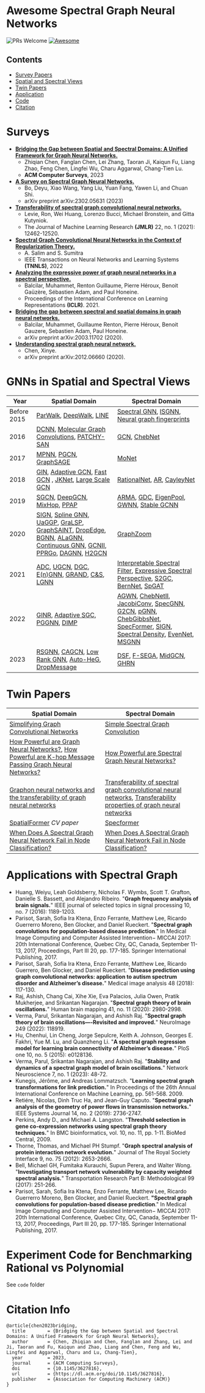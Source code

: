 # Awesome Spectral Graph Neural Networks
![PRs Welcome](https://img.shields.io/badge/PRs-Welcome-green) [![Awesome](https://awesome.re/badge.svg)](https://awesome.re) 

## Contents

- [Survey Papers](#surveypapers)
- [Spatial and Spectral Views](#ssviews)
- [Twin Papers](#twinpaper)
- [Application](#application)
- [Code](#code)
- [Citation](#citation)


<a name="surveypapers" />

# Surveys
- [**Bridging the Gap between Spatial and Spectral Domains: A Unified Framework for Graph Neural Networks.**](https://dl.acm.org/doi/10.1145/3627816)
  - Zhiqian Chen, Fanglan Chen, Lei Zhang, Taoran Ji, Kaiqun Fu, Liang Zhao, Feng Chen, Lingfei Wu, Charu Aggarwal, Chang-Tien Lu.
  - **ACM Computer Surveys**, 2023
- [**A Survey on Spectral Graph Neural Networks.**](https://arxiv.org/abs/2302.05631)
  - Bo, Deyu, Xiao Wang, Yang Liu, Yuan Fang, Yawen Li, and Chuan Shi.
  - arXiv preprint arXiv:2302.05631 (2023)
- [**Transferability of spectral graph convolutional neural networks.**](https://jmlr.csail.mit.edu/papers/volume22/20-213/20-213.pdf)
  - Levie, Ron, Wei Huang, Lorenzo Bucci, Michael Bronstein, and Gitta Kutyniok.
  - The Journal of Machine Learning Research **(JMLR)** 22, no. 1 (2021): 12462-12520.
- [**Spectral Graph Convolutional Neural Networks in the Context of Regularization Theory.**](https://ieeexplore.ieee.org/abstract/document/9794480)
  - A. Salim and S. Sumitra 
  - IEEE Transactions on Neural Networks and Learning Systems **(TNNLS)**, 2022
- [**Analyzing the expressive power of graph neural networks in a spectral perspective.**](https://arxiv.org/pdf/2012.06660.pdf)
  - Balcilar, Muhammet, Renton Guillaume, Pierre Héroux, Benoit Gaüzère, Sébastien Adam, and Paul Honeine.   
  - Proceedings of the International Conference on Learning Representations **(ICLR)**. 2021.
- [**Bridging the gap between spectral and spatial domains in graph neural networks.**](https://normandie-univ.hal.science/hal-02515637v1/file/DSGCN.pdf)
  - Balcilar, Muhammet, Guillaume Renton, Pierre Héroux, Benoit Gauzere, Sebastien Adam, Paul Honeine.
  - arXiv preprint arXiv:2003.11702 (2020).
- [**Understanding spectral graph neural network.**](https://arxiv.org/pdf/2012.06660.pdf)
  -  Chen, Xinye.
  -  arXiv preprint arXiv:2012.06660 (2020).



<a name="ssviews" />

# GNNs in Spatial and Spectral Views 

| Year        | Spatial Domain                                                                                                                                                                                                                                                                                                                                                                           | Spectral Domain                                                                                                                                                                                                                                                                                                        |
|-------------|-------------------------------------------------------------------------------------------------------------------------------------------------------------------------------------------------------------------------------------------------------------------------------------------------------------------------------------------------------------------------------------------|-------------------------------------------------------------------------------------------------------------------------------------------------------------------------------------------------------------------------------------------------------------------------------------------------------------------------|
| Before 2015 | [ParWalk](https://proceedings.neurips.cc/paper_files/paper/2012/hash/512c5cad6c37edb98ae91c8a76c3a291-Abstract.html), [DeepWalk](https://dl.acm.org/doi/abs/10.1145/2623330.2623732), [LINE](https://arxiv.org/abs/1503.03578)                                                                                                                                                                                                             | [Spectral GNN](https://arxiv.org/abs/1312.6203), [ISGNN](https://arxiv.org/abs/1506.05163), [Neural graph fingerprints](https://proceedings.neurips.cc/paper_files/paper/2015/hash/f9be311e65d81a9ad8150a60844bb94c-Abstract.html)                                                                              |
| 2016        | [DCNN](https://proceedings.neurips.cc/paper_files/paper/2016/hash/390e982518a50e280d8e2b535462ec1f-Abstract.html), [Molecular Graph Convolutions](https://link.springer.com/article/10.1007/s10822-016-9938-8), [PATCHY-SAN](http://proceedings.mlr.press/v48/niepert16)                   | [GCN](https://arxiv.org/abs/1609.02907), [ChebNet](https://proceedings.neurips.cc/paper_files/paper/2016/hash/04df4d434d481c5bb723be1b6df1ee65-Abstract.html)                                                                                                                                                                                                                                              |
| 2017        | [MPNN](https://arxiv.org/abs/1704.01212), [PGCN](https://proceedings.neurips.cc/paper/2017/hash/f507783927f2ec2737ba40afbd17efb5-Abstract.html), [GraphSAGE](https://proceedings.neurips.cc/paper_files/paper/2017/hash/5dd9db5e033da9c6fb5ba83c7a7ebea9-Abstract.html)                                                                                                                                                                                                                                                                                          | [MoNet](https://openaccess.thecvf.com/content_cvpr_2017/html/Monti_Geometric_Deep_Learning_CVPR_2017_paper.html)                                                                                                                                                                                                                                                                                       |
| 2018        | [GIN](https://arxiv.org/abs/1810.00826), [Adaptive GCN](https://proceedings.neurips.cc/paper_files/paper/2018/hash/01eee509ee2f68dc6014898c309e86bf-Abstract.html), [Fast GCN](https://arxiv.org/abs/1801.10247) , [JKNet](http://proceedings.mlr.press/v80/xu18c.html), [Large Scale GCN](https://dl.acm.org/doi/abs/10.1145/3219819.3219947)                                                                                                                                                                                                                        | [RationalNet](https://ieeexplore.ieee.org/abstract/document/8594830), [AR](https://ojs.aaai.org/index.php/AAAI/article/view/11604), [CayleyNet](https://ieeexplore.ieee.org/abstract/document/8521593)                                                                                                          |
| 2019        | [SGCN](https://proceedings.mlr.press/v97/wu19e.html), [DeepGCN](https://openaccess.thecvf.com/content_ICCV_2019/html/Li_DeepGCNs_Can_GCNs_Go_As_Deep_As_CNNs_ICCV_2019_paper.html), [MixHop](http://proceedings.mlr.press/v97/abu-el-haija19a.html), [PPAP](https://arxiv.org/abs/1810.05997)                                                                                                                                                                                                                                                               | [ARMA](https://ieeexplore.ieee.org/abstract/document/9336270), [GDC](https://proceedings.neurips.cc/paper_files/paper/2019/hash/23c894276a2c5a16470e6a31f4618d73-Abstract.html), [EigenPool](https://dl.acm.org/doi/abs/10.1145/3292500.3330982), [GWNN](https://arxiv.org/abs/1904.07785), [Stable GCNN](https://dl.acm.org/doi/abs/10.1145/3292500.3330956)      |
| 2020        | [SIGN](https://arxiv.org/abs/2004.11198), [Spline GNN](https://ojs.aaai.org/index.php/AAAI/article/view/6185), [UaGGP](https://ojs.aaai.org/index.php/AAAI/article/view/5934), [GraLSP](https://ojs.aaai.org/index.php/AAAI/article/view/5861), [GraphSAINT](https://arxiv.org/abs/1907.04931), [DropEdge](https://arxiv.org/abs/1907.10903), [BGNN](https://arxiv.org/abs/2002.03575), [ALaGNN](https://dl.acm.org/doi/abs/10.5555/3491440.3491621), [Continuous GNN](http://proceedings.mlr.press/v119/xhonneux20a.html), [GCNII](https://proceedings.mlr.press/v119/chen20v.html), [PPRGo](https://dl.acm.org/doi/abs/10.1145/3394486.3403296), [DAGNN](https://dl.acm.org/doi/abs/10.1145/3394486.3403076), [H2GCN](https://proceedings.neurips.cc/paper/2020/hash/58ae23d878a47004366189884c2f8440-Abstract.html) | [GraphZoom](https://arxiv.org/abs/1910.02370)                                                                                                                                                                                                                                  |
| 2021        | [ADC](https://proceedings.neurips.cc/paper/2021/hash/c42af2fa7356818e0389593714f59b52-Abstract.html), [UGCN](https://proceedings.neurips.cc/paper_files/paper/2021/hash/5857d68cd9280bc98d079fa912fd6740-Abstract.html), [DGC](https://proceedings.neurips.cc/paper/2021/hash/2d95666e2649fcfc6e3af75e09f5adb9-Abstract.html), [E(n)GNN](https://proceedings.mlr.press/v139/satorras21a.html), [GRAND](http://proceedings.mlr.press/v139/chamberlain21a.html), [C\&S](https://arxiv.org/abs/2010.13993), [LGNN](https://arxiv.org/abs/2110.14322)                                                                                                                                                                                          | [Interpretable Spectral Filter](http://proceedings.mlr.press/v139/kenlay21a.html), [Expressive Spectral Perspective](https://openreview.net/forum?id=-qh0M9XWxnv), [S2GC](https://openreview.net/forum?id=CYO5T-YjWZV), [BernNet](https://proceedings.neurips.cc/paper_files/paper/2021/hash/76f1cfd7754a6e4fc3281bcccb3d0902-Abstract.html), [SpGAT](https://dl.acm.org/doi/abs/10.1145/3459637.3482187)                                                                                                                                                 |
| 2022        | [GINR](https://proceedings.neurips.cc/paper_files/paper/2022/hash/c44a04289beaf0a7d968a94066a1d696-Abstract-Conference.html), [Adaptive SGC](https://proceedings.neurips.cc/paper_files/paper/2022/hash/ae07d152c51ea2ddae65aa7192eb5ff7-Abstract-Conference.html), [PGGNN](https://proceedings.mlr.press/v162/huang22l.html), [DIMP](https://ojs.aaai.org/index.php/AAAI/article/view/20353)                                                                                                                                                                                                                                                                        | [AGWN](https://epubs.siam.org/doi/abs/10.1137/1.9781611977172.12), [ChebNetII](https://proceedings.neurips.cc/paper_files/paper/2022/hash/2f9b3ee2bcea04b327c09d7e3145bd1e-Abstract-Conference.html), [JacobiConv](https://proceedings.mlr.press/v162/wang22am.html), [SpecGNN](https://proceedings.mlr.press/v162/yang22n.html), [G2CN](https://proceedings.mlr.press/v162/li22h.html), [pGNN](https://proceedings.mlr.press/v162/fu22e.html), [ChebGibbsNet](https://openreview.net/forum?id=2a5Ru3JtNe0), [SpecFormer](https://arxiv.org/abs/2303.01028), [SIGN](https://arxiv.org/abs/2202.13013), [Spectral Density](https://dl.acm.org/doi/abs/10.1145/3488560.3498480), [EvenNet](https://proceedings.neurips.cc/paper_files/paper/2022/hash/1e62dae07279cb09d2e87378d10dacfc-Abstract-Conference.html), [MSGNN](https://proceedings.mlr.press/v198/he22c.html)  |
| 2023        | [RSGNN](https://dl.acm.org/doi/abs/10.1145/3543507.3583221), [CAGCN](https://dl.acm.org/doi/abs/10.1145/3543507.3583229), [Low Rank GNN](https://dl.acm.org/doi/abs/10.1145/3543507.3583419), [Auto-HeG](https://arxiv.org/abs/2302.12357), [DropMessage](https://ojs.aaai.org/index.php/AAAI/article/view/25545)                                                                                                                                                                                                                                        | [DSF](https://dl.acm.org/doi/abs/10.1145/3543507.3583324), [F-SEGA](https://dl.acm.org/doi/abs/10.1145/3543507.3583423), [MidGCN](https://dl.acm.org/doi/abs/10.1145/3543507.3583335), [GHRN](https://dl.acm.org/doi/abs/10.1145/3543507.3583268)                                                                                                                                                                                                                  |

<a name="twinpaper" />

# Twin Papers

| Spatial Domain                                                                                                                                                                                                                                                                                                                                                                           | Spectral Domain                                                                                                                                                                                                                                                                                                        |
|-------------------------------------------------------------------------------------------------------------------------------------------------------------------------------------------------------------------------------------------------------------------------------------------------------------------------------------------------------------------------------------------|-------------------------------------------------------------------------------------------------------------------------------------------------------------------------------------------------------------------------------------------------------------------------------------------------------------------------|
|       [ Simplifying Graph Convolutional Networks](https://proceedings.mlr.press/v97/wu19e.html) | [Simple Spectral Graph Convolution](https://openreview.net/forum?id=CYO5T-YjWZV)  | 
|[How Powerful are Graph Neural Networks?](https://openreview.net/forum?id=ryGs6iA5Km&noteId=rkl2Q1Qi6X&noteId=rkl2Q1Qi6X), [How Powerful are K-hop Message Passing Graph Neural Networks?](https://proceedings.neurips.cc/paper_files/paper/2022/hash/1ece70d2259b8e9510e2d4ca8754cecf-Abstract-Conference.html)| [How Powerful are Spectral Graph Neural Networks?](https://proceedings.mlr.press/v162/wang22am.html)|
| [Graphon neural networks and the transferability of graph neural networks](https://proceedings.neurips.cc/paper/2020/hash/12bcd658ef0a540cabc36cdf2b1046fd-Abstract.html)   | [Transferability of spectral graph convolutional neural networks](https://jmlr.csail.mit.edu/papers/volume22/20-213/20-213.pdf), [Transferability properties of graph neural networks](https://ieeexplore.ieee.org/abstract/document/10190182)  | 
| [SpatialFormer](https://arxiv.org/pdf/2303.09281.pdf) _CV paper_ | [Specformer](https://arxiv.org/abs/2303.01028) |
| [When Does A Spectral Graph Neural Network Fail in Node Classification?](https://arxiv.org/abs/2202.07902) | [When Does A Spectral Graph Neural Network Fail in Node Classification?](https://arxiv.org/abs/2202.07902) |

<a name="application" />

# Applications with Spectral Graph
- Huang, Weiyu, Leah Goldsberry, Nicholas F. Wymbs, Scott T. Grafton, Danielle S. Bassett, and Alejandro Ribeiro. "**Graph frequency analysis of brain signals.**" IEEE journal of selected topics in signal processing 10, no. 7 (2016): 1189-1203.
- Parisot, Sarah, Sofia Ira Ktena, Enzo Ferrante, Matthew Lee, Ricardo Guerrerro Moreno, Ben Glocker, and Daniel Rueckert. "**Spectral graph convolutions for population-based disease prediction**." In Medical Image Computing and Computer Assisted Intervention− MICCAI 2017: 20th International Conference, Quebec City, QC, Canada, September 11-13, 2017, Proceedings, Part III 20, pp. 177-185. Springer International Publishing, 2017.
- Parisot, Sarah, Sofia Ira Ktena, Enzo Ferrante, Matthew Lee, Ricardo Guerrero, Ben Glocker, and Daniel Rueckert. "**Disease prediction using graph convolutional networks: application to autism spectrum disorder and Alzheimer’s disease.**" Medical image analysis 48 (2018): 117-130.
- Raj, Ashish, Chang Cai, Xihe Xie, Eva Palacios, Julia Owen, Pratik Mukherjee, and Srikantan Nagarajan. "**Spectral graph theory of brain oscillations.**" Human brain mapping 41, no. 11 (2020): 2980-2998.
- Verma, Parul, Srikantan Nagarajan, and Ashish Raj. "**Spectral graph theory of brain oscillations—-Revisited and improved.**" NeuroImage 249 (2022): 118919.
- Hu, Chenhui, Lin Cheng, Jorge Sepulcre, Keith A. Johnson, Georges E. Fakhri, Yue M. Lu, and Quanzheng Li. "**A spectral graph regression model for learning brain connectivity of Alzheimer’s disease.**" PloS one 10, no. 5 (2015): e0128136.
- Verma, Parul, Srikantan Nagarajan, and Ashish Raj. "**Stability and dynamics of a spectral graph model of brain oscillations.**" Network Neuroscience 7, no. 1 (2023): 48-72.
- Kunegis, Jérôme, and Andreas Lommatzsch. "**Learning spectral graph transformations for link prediction.**" In Proceedings of the 26th Annual International Conference on Machine Learning, pp. 561-568. 2009.
- Retiére, Nicolas, Dinh Truc Ha, and Jean-Guy Caputo. "**Spectral graph analysis of the geometry of power flows in transmission networks.**" IEEE Systems Journal 14, no. 2 (2019): 2736-2747.
- Perkins, Andy D., and Michael A. Langston. "**Threshold selection in gene co-expression networks using spectral graph theory techniques.**" In BMC bioinformatics, vol. 10, no. 11, pp. 1-11. BioMed Central, 2009.
- Thorne, Thomas, and Michael PH Stumpf. "**Graph spectral analysis of protein interaction network evolution.**" Journal of The Royal Society Interface 9, no. 75 (2012): 2653-2666.
- Bell, Michael GH, Fumitaka Kurauchi, Supun Perera, and Walter Wong. "**Investigating transport network vulnerability by capacity weighted spectral analysis.**" Transportation Research Part B: Methodological 99 (2017): 251-266.
- Parisot, Sarah, Sofia Ira Ktena, Enzo Ferrante, Matthew Lee, Ricardo Guerrerro Moreno, Ben Glocker, and Daniel Rueckert. **"Spectral graph convolutions for population-based disease prediction**." In Medical Image Computing and Computer Assisted Intervention− MICCAI 2017: 20th International Conference, Quebec City, QC, Canada, September 11-13, 2017, Proceedings, Part III 20, pp. 177-185. Springer International Publishing, 2017.


<a name="code" />

# Experiment Code for Benchmarking Rational vs Polynomial
See `code` folder

<a name="citation" />

# Citation Info
```
@article{chen2023bridging,
  title        = {Bridging the Gap between Spatial and Spectral Domains: A Unified Framework for Graph Neural Networks},
  author       = {Chen, Zhiqian and Chen, Fanglan and Zhang, Lei and Ji, Taoran and Fu, Kaiqun and Zhao, Liang and Chen, Feng and Wu, Lingfei and Aggarwal, Charu and Lu, Chang-Tien},
  year         = 2023,
  journal      = {ACM Computing Surveys},
  doi          = {10.1145/3627816},
  url          = {https://dl.acm.org/doi/10.1145/3627816},
  publisher    = {Association for Computing Machinery (ACM)}
}
```
